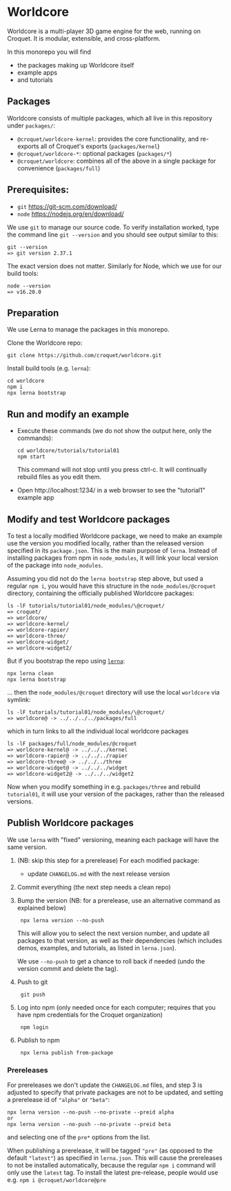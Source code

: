 # Worldcore

Worldcore is a multi-player 3D game engine for the web, running on Croquet. It is modular, extensible, and cross-platform.

In this monorepo you will find

* the packages making up Worldcore itself
* example apps
* and tutorials

## Packages

Worldcore consists of multiple packages, which all live in this repository under `packages/`:

* `@croquet/worldcore-kernel`: provides the core  functionality, and re-exports all of Croquet's exports (`packages/kernel`)
* `@croquet/worldcore-*`: optional packages (`packages/*`)
* `@croquet/worldcore`: combines all of the above in a single package for convenience (`packages/full`)

## Prerequisites:

* `git` https://git-scm.com/download/
* `node` https://nodejs.org/en/download/

We use `git` to manage our source code. To verify installation worked, type the command line `git --version` and you should see output similar to this:

    git --version
    => git version 2.37.1

The exact version does not matter. Similarly for Node, which we use for our build tools:

    node --version
    => v16.20.0

## Preparation

We use Lerna to manage the packages in this monorepo.

Clone the Worldcore repo:

    git clone https://github.com/croquet/worldcore.git

Install build tools (e.g. `lerna`):

    cd worldcore
    npm i
    npx lerna bootstrap

## Run and modify an example

* Execute these commands (we do not show the output here, only the commands):

      cd worldcore/tutorials/tutorial01
      npm start

  This command will not stop until you press ctrl-c. It will continually rebuild files as you edit them.

* Open http://localhost:1234/ in a web browser to see the "tutorial1" example app

## Modify and test Worldcore packages

To test a locally modified Worldcore package, we need to make an example use the version you modified locally, rather than the released version specified in its `package.json`. This is the main purpose of `lerna`. Instead of installing packages from npm in `node_modules`, it will link your local version of the package into `node_modules`.

Assuming you did not do the `lerna bootstrap` step above, but used a regular `npm i`, you would have this structure in the `node_modules/@croquet` directory, containing the officially published Worldcore packages:

    ls -lF tutorials/tutorial01/node_modules/\@croquet/
    => croquet/
    => worldcore/
    => worldcore-kernel/
    => worldcore-rapier/
    => worldcore-three/
    => worldcore-widget/
    => worldcore-widget2/

But if you bootstrap the repo using [`lerna`](https://lerna.js.org):

    npx lerna clean
    npx lerna bootstrap

... then the `node_modules/@croquet` directory will use the local `worldcore` via symlink:

    ls -lF tutorials/tutorial01/node_modules/\@croquet/
    => worldcore@ -> ../../../../packages/full

which in turn links to all the individual local worldcore packages

    ls -lF packages/full/node_modules/@croquet
    => worldcore-kernel@ -> ../../../kernel
    => worldcore-rapier@ -> ../../../rapier
    => worldcore-three@ -> ../../../three
    => worldcore-widget@ -> ../../../widget
    => worldcore-widget2@ -> ../../../widget2

Now when you modify something in e.g. `packages/three` and rebuild `tutorial01`, it will use your version of the packages, rather than the released versions.

## Publish Worldcore packages

We use `lerna` with "fixed" versioning, meaning each package will have the same version.

1. (NB: skip this step for a prerelease) For each modified package:

   * update `CHANGELOG.md` with the next release version

2. Commit everything (the next step needs a clean repo)

3. Bump the version (NB: for a prerelease, use an alternative command as explained below)

        npx lerna version --no-push

   This will allow you to select the next version number,
   and update all packages to that version, as well as their dependencies
   (which includes demos, examples, and tutorials, as listed in `lerna.json`).

   We use `--no-push` to get a chance to roll back if needed
   (undo the version commit and delete the tag).

4. Push to git

        git push

5. Log into npm (only needed once for each computer; requires that you have npm credentials for the Croquet organization)

        npm login

6. Publish to npm

        npx lerna publish from-package

### Prereleases

For prereleases we don't update the `CHANGELOG.md` files, and step 3 is adjusted to specify that private packages are not to be updated, and setting a prerelease id of `"alpha"` or `"beta"`:

    npx lerna version --no-push --no-private --preid alpha
    or
    npx lerna version --no-push --no-private --preid beta

and selecting one of the `pre*` options from the list.

When publishing a prerelease, it will be tagged `"pre"` (as opposed to the default `"latest"`) as specified in `lerna.json`.
This will cause the prereleases to not be installed automatically, because the regular `npm i` command will only use the `latest` tag.
To install the latest pre-release, people would use e.g. `npm i @croquet/worldcore@pre`